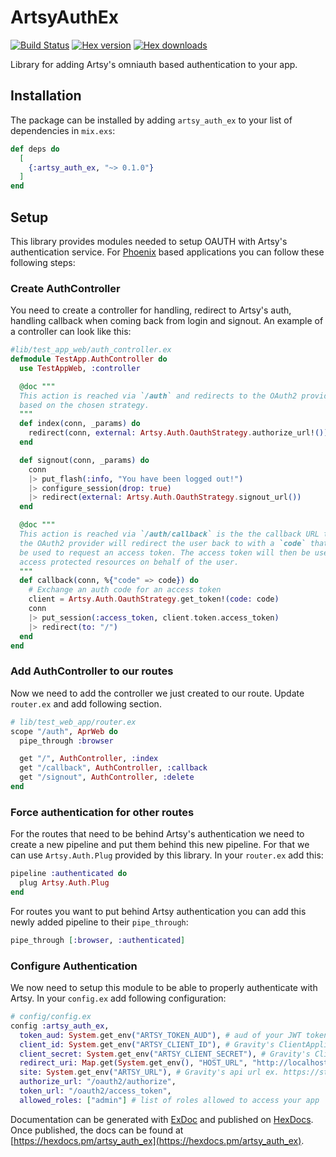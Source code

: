 # ArtsyAuthEx
[![Build Status](https://travis-ci.org/artsy/artsy_auth_ex.svg?branch=master)](https://travis-ci.org/artsy/artsy_auth_ex)
[![Hex version](https://img.shields.io/hexpm/v/artsy_auth_ex.svg "Hex version")](https://hex.pm/packages/artsy_auth_ex)
[![Hex downloads](https://img.shields.io/hexpm/dt/artsy_auth_ex.svg "Hex downloads")](https://hex.pm/packages/artsy_auth_ex)

Library for adding Artsy's omniauth based authentication to your app.


## Installation

The package can be installed by adding `artsy_auth_ex` to your list of dependencies in `mix.exs`:

```elixir
def deps do
  [
    {:artsy_auth_ex, "~> 0.1.0"}
  ]
end
```

## Setup

This library provides modules needed to setup OAUTH with Artsy's authentication service. For [Phoenix](https://phoenixframework.org/) based applications you can follow these following steps:

### Create AuthController

You need to create a controller for handling, redirect to Artsy's auth, handling callback when coming back from login and signout. An example of a controller can look like this:
```elixir
#lib/test_app_web/auth_controller.ex
defmodule TestApp.AuthController do
  use TestAppWeb, :controller

  @doc """
  This action is reached via `/auth` and redirects to the OAuth2 provider
  based on the chosen strategy.
  """
  def index(conn, _params) do
    redirect(conn, external: Artsy.Auth.OauthStrategy.authorize_url!())
  end

  def signout(conn, _params) do
    conn
    |> put_flash(:info, "You have been logged out!")
    |> configure_session(drop: true)
    |> redirect(external: Artsy.Auth.OauthStrategy.signout_url())
  end

  @doc """
  This action is reached via `/auth/callback` is the the callback URL that
  the OAuth2 provider will redirect the user back to with a `code` that will
  be used to request an access token. The access token will then be used to
  access protected resources on behalf of the user.
  """
  def callback(conn, %{"code" => code}) do
    # Exchange an auth code for an access token
    client = Artsy.Auth.OauthStrategy.get_token!(code: code)
    conn
    |> put_session(:access_token, client.token.access_token)
    |> redirect(to: "/")
  end
end
```

### Add AuthController to our routes
Now we need to add the controller we just created to our route. Update `router.ex` and add following section.

```elixir
# lib/test_web_app/router.ex
scope "/auth", AprWeb do
  pipe_through :browser

  get "/", AuthController, :index
  get "/callback", AuthController, :callback
  get "/signout", AuthController, :delete
end
```

### Force authentication for other routes
For the routes that need to be behind Artsy's authentication we need to create a new pipeline and put them behind this new pipeline. For that we can use `Artsy.Auth.Plug` provided by this library. In your `router.ex` add this:
```elixir
pipeline :authenticated do
  plug Artsy.Auth.Plug
end
```
For routes you want to put behind Artsy authentication you can add this newly added pipeline to their `pipe_through`:
```elixir
pipe_through [:browser, :authenticated]
```

### Configure Authentication
We now need to setup this module to be able to properly authenticate with Artsy. In your `config.ex` add following configuration:

```elixir
# config/config.ex
config :artsy_auth_ex,
  token_aud: System.get_env("ARTSY_TOKEN_AUD"), # aud of your JWT token, Gravity's ClientApplication.id
  client_id: System.get_env("ARTSY_CLIENT_ID"), # Gravity's ClientApplication.app_id
  client_secret: System.get_env("ARTSY_CLIENT_SECRET"), # Gravity's ClientApplication.app_secret
  redirect_uri: Map.get(System.get_env(), "HOST_URL", "http://localhost:4000") <> "/auth/callback",
  site: System.get_env("ARTSY_URL"), # Gravity's api url ex. https://stagingapi.artsy.net
  authorize_url: "/oauth2/authorize",
  token_url: "/oauth2/access_token",
  allowed_roles: ["admin"] # list of roles allowed to access your app
```

Documentation can be generated with [ExDoc](https://github.com/elixir-lang/ex_doc)
and published on [HexDocs](https://hexdocs.pm). Once published, the docs can
be found at [https://hexdocs.pm/artsy_auth_ex](https://hexdocs.pm/artsy_auth_ex).

